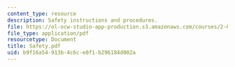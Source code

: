 ```yaml
---
content_type: resource
description: Safety instructions and procedures.
file: https://ol-ocw-studio-app-production.s3.amazonaws.com/courses/2-008-design-and-manufacturing-ii-spring-2003/b9f16a54913b4c6ce0f1b296184d002a_Safety.pdf
file_type: application/pdf
resourcetype: Document
title: Safety.pdf
uid: b9f16a54-913b-4c6c-e0f1-b296184d002a
---
```

